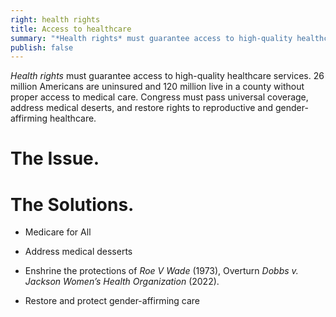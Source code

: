 ```yaml
---
right: health rights
title: Access to healthcare
summary: "*Health rights* must guarantee access to high-quality healthcare services. 26 million Americans are uninsured and 120 million live in a county without proper access to medical care. Women and trans people are being denied appropriate medical care at the behest of lawmakers ignorant of best of medical practices. Congress must pass universal coverage, address medical deserts, and restore rights to reproductive and gender-affirming healthcare."
publish: false
---
```


*Health rights* must guarantee access to high-quality healthcare services. 26 million Americans are uninsured and 120 million live in a county without proper access to medical care. Congress must pass universal coverage, address medical deserts, and restore rights to reproductive and gender-affirming healthcare.

# The Issue.

# The Solutions.

-   Medicare for All

-   Address medical desserts

-   Enshrine the protections of *Roe V Wade* (1973), Overturn *Dobbs v. Jackson Women’s Health Organization* (2022).

-   Restore and protect gender-affirming care
